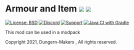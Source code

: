 # Armour and Item [![](http://cf.way2muchnoise.eu/480779.svg)](https://www.curseforge.com/minecraft/mc-mods/armour-and-items-mod) [![](http://cf.way2muchnoise.eu/versions/480779.svg)](https://www.curseforge.com/minecraft/mc-mods/armour-and-items-mod)

[![License: BSD](https://img.shields.io/badge/License-BSD-green.svg)](https://opensource.org/licenses/BSD)
[![Discord](https://img.shields.io/discord/842490150537527306?label=&logo=discord&logoColor=ffffff&color=7389D8&labelColor=6A7EC2)]( https://discord.gg/kbVDCfvVKe)
[![Support](https://img.shields.io/badge/Gofundme-donate-blue?logo=gofundme)](https://www.gofundme.com/f/bvbqp-help-me-get-a-better-computer)
[![Java CI with Gradle](https://github.com/realyusufismail/custom-mod/actions/workflows/gradle.yml/badge.svg?branch=1.16.5-beta)](https://github.com/realyusufismail/custom-mod/actions/workflows/gradle.yml)

This mod can be used in a modpack

Copyright 2021, Dungern-Makers , All rights reserved.
